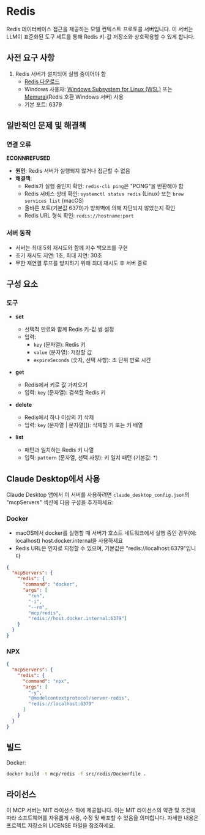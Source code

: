 # Redis

Redis 데이터베이스 접근을 제공하는 모델 컨텍스트 프로토콜 서버입니다. 이 서버는 LLM이 표준화된 도구 세트를 통해 Redis 키-값 저장소와 상호작용할 수 있게 합니다.

## 사전 요구 사항

1. Redis 서버가 설치되어 실행 중이어야 함
   - [Redis 다운로드](https://redis.io/download)
   - Windows 사용자: [Windows Subsystem for Linux (WSL)](https://redis.io/docs/getting-started/installation/install-redis-on-windows/) 또는 [Memurai](https://www.memurai.com/)(Redis 호환 Windows 서버) 사용
   - 기본 포트: 6379

## 일반적인 문제 및 해결책

### 연결 오류

**ECONNREFUSED**
  - **원인**: Redis 서버가 실행되지 않거나 접근할 수 없음
  - **해결책**: 
    - Redis가 실행 중인지 확인: `redis-cli ping`은 "PONG"을 반환해야 함
    - Redis 서비스 상태 확인: `systemctl status redis` (Linux) 또는 `brew services list` (macOS)
    - 올바른 포트(기본값 6379)가 방화벽에 의해 차단되지 않았는지 확인
    - Redis URL 형식 확인: `redis://hostname:port`

### 서버 동작

- 서버는 최대 5회 재시도와 함께 지수 백오프를 구현
- 초기 재시도 지연: 1초, 최대 지연: 30초
- 무한 재연결 루프를 방지하기 위해 최대 재시도 후 서버 종료

## 구성 요소

### 도구

- **set**
  - 선택적 만료와 함께 Redis 키-값 쌍 설정
  - 입력:
    - `key` (문자열): Redis 키
    - `value` (문자열): 저장할 값
    - `expireSeconds` (숫자, 선택 사항): 초 단위 만료 시간

- **get**
  - Redis에서 키로 값 가져오기
  - 입력: `key` (문자열): 검색할 Redis 키

- **delete**
  - Redis에서 하나 이상의 키 삭제
  - 입력: `key` (문자열 | 문자열[]): 삭제할 키 또는 키 배열

- **list**
  - 패턴과 일치하는 Redis 키 나열
  - 입력: `pattern` (문자열, 선택 사항): 키 일치 패턴 (기본값: *)

## Claude Desktop에서 사용

Claude Desktop 앱에서 이 서버를 사용하려면 `claude_desktop_config.json`의 "mcpServers" 섹션에 다음 구성을 추가하세요:

### Docker

* macOS에서 docker를 실행할 때 서버가 호스트 네트워크에서 실행 중인 경우(예: localhost) host.docker.internal을 사용하세요
* Redis URL은 인자로 지정할 수 있으며, 기본값은 "redis://localhost:6379"입니다

```json
{
  "mcpServers": {
    "redis": {
      "command": "docker",
      "args": [
        "run", 
        "-i", 
        "--rm", 
        "mcp/redis", 
        "redis://host.docker.internal:6379"]
    }
  }
}
```

### NPX

```json
{
  "mcpServers": {
    "redis": {
      "command": "npx",
      "args": [
        "-y",
        "@modelcontextprotocol/server-redis",
        "redis://localhost:6379"
      ]
    }
  }
}
```

## 빌드

Docker:

```sh
docker build -t mcp/redis -f src/redis/Dockerfile . 
```

## 라이선스

이 MCP 서버는 MIT 라이선스 하에 제공됩니다. 이는 MIT 라이선스의 약관 및 조건에 따라 소프트웨어를 자유롭게 사용, 수정 및 배포할 수 있음을 의미합니다. 자세한 내용은 프로젝트 저장소의 LICENSE 파일을 참조하세요.
